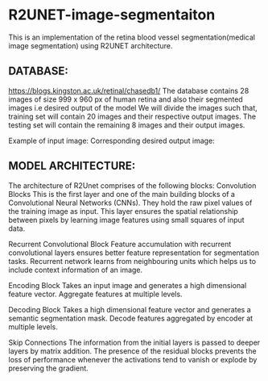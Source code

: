 # R2UNET-image-segmentaiton
This is an implementation of the retina blood vessel segmentation(medical image segmentation) using R2UNET architecture.

## DATABASE:
https://blogs.kingston.ac.uk/retinal/chasedb1/
The database contains 28 images of size 999 x 960 px of human retina and also their segmented images i.e desired output of the model
We will divide the images such that, training set will contain 20 images and their respective output images. The testing set will contain the remaining 8 images and their output images.

Example of input image:                                                 Corresponding desired output image:


























## MODEL ARCHITECTURE:
The architecture of R2Unet comprises of the following blocks:
Convolution Blocks 
This is the first layer and one of the main building blocks of a Convolutional Neural Networks (CNNs). 
They hold the raw pixel values of the training image as input.
This layer ensures the spatial relationship between pixels by learning image features using small squares of input data.

Recurrent Convolutional Block
Feature accumulation with recurrent convolutional layers ensures better feature representation for segmentation tasks. 
Recurrent network learns from neighbouring units which helps us to include context information of an image.






Encoding Block
Takes an input image and generates a high dimensional feature vector.
Aggregate features at multiple levels.

Decoding Block
Takes a high dimensional feature vector and generates a semantic segmentation mask. 
Decode features aggregated by encoder at multiple levels.

Skip Connections
The information from the initial layers is passed to deeper layers by matrix addition. 
The presence of the residual blocks prevents the loss of performance whenever the activations tend to vanish or explode by preserving the gradient.


